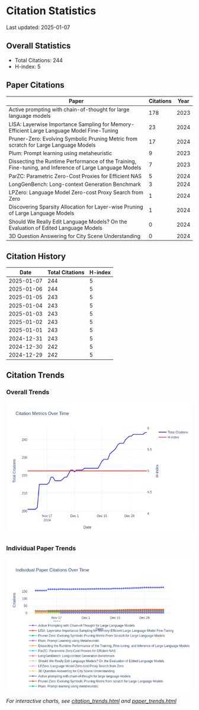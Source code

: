 # Citation Statistics

Last updated: 2025-01-07

## Overall Statistics
- Total Citations: 244
- H-index: 5

## Paper Citations

| Paper | Citations | Year |
| ----- | --------- | ---- |
| Active prompting with chain-of-thought for large language models | 178 | 2023 |
| LISA: Layerwise Importance Sampling for Memory-Efficient Large Language Model Fine-Tuning | 23 | 2024 |
| Pruner-Zero: Evolving Symbolic Pruning Metric from scratch for Large Language Models | 17 | 2024 |
| Plum: Prompt learning using metaheuristic | 9 | 2023 |
| Dissecting the Runtime Performance of the Training, Fine-tuning, and Inference of Large Language Models | 7 | 2023 |
| ParZC: Parametric Zero-Cost Proxies for Efficient NAS | 5 | 2024 |
| LongGenBench: Long-context Generation Benchmark | 3 | 2024 |
| LPZero: Language Model Zero-cost Proxy Search from Zero | 1 | 2024 |
| Discovering Sparsity Allocation for Layer-wise Pruning of Large Language Models | 1 | 2024 |
| Should We Really Edit Language Models? On the Evaluation of Edited Language Models | 0 | 2024 |
| 3D Question Answering for City Scene Understanding | 0 | 2024 |

## Citation History

| Date | Total Citations | H-index |
| ---- | --------------- | ------- |
| 2025-01-07 | 244 | 5 |
| 2025-01-06 | 244 | 5 |
| 2025-01-05 | 243 | 5 |
| 2025-01-04 | 243 | 5 |
| 2025-01-03 | 243 | 5 |
| 2025-01-02 | 243 | 5 |
| 2025-01-01 | 243 | 5 |
| 2024-12-31 | 243 | 5 |
| 2024-12-30 | 242 | 5 |
| 2024-12-29 | 242 | 5 |

## Citation Trends

### Overall Trends
![Citation Trends](citation_trends.png)

### Individual Paper Trends
![Paper Trends](paper_trends.png)

*For interactive charts, see [citation_trends.html](citation_trends.html) and [paper_trends.html](paper_trends.html)*